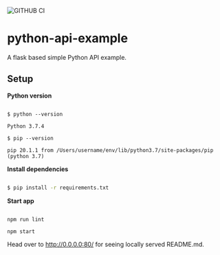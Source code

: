 ![GITHUB CI](https://github.com/manoharuss/python-api-example/workflows/GITHUB%20CI/badge.svg?branch=master)

# python-api-example

A flask based simple Python API example.

## Setup

**Python version**

```

$ python --version

Python 3.7.4

$ pip --version

pip 20.1.1 from /Users/username/env/lib/python3.7/site-packages/pip (python 3.7)

```

**Install dependencies**

```sh

$ pip install -r requirements.txt

```

**Start app**

```

npm run lint

npm start

```

Head over to http://0.0.0.0:80/ for seeing locally served README.md.
